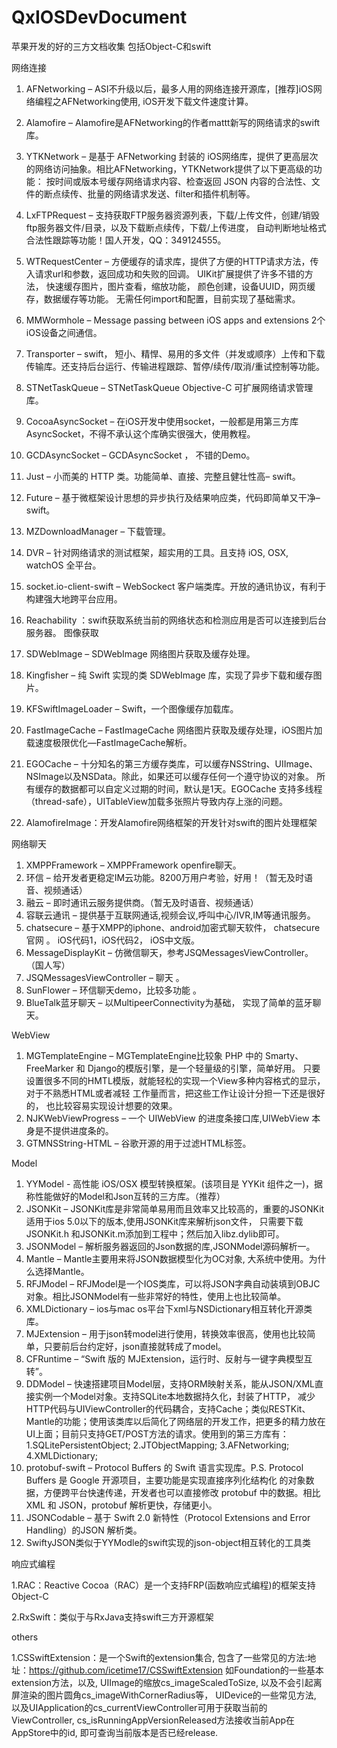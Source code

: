 # QxIOSDevDocument
苹果开发的好的三方文档收集
包括Object-C和swift

网络连接

1. AFNetworking – ASI不升级以后，最多人用的网络连接开源库，[推荐]iOS网络编程之AFNetworking使用,
iOS开发下载文件速度计算。
2. Alamofire – Alamofire是AFNetworking的作者mattt新写的网络请求的swift库。
3. YTKNetwork – 是基于 AFNetworking 封装的 iOS网络库，提供了更高层次的网络访问抽象。相比AFNetworking，YTKNetwork提供了以下更高级的功能：
      按时间或版本号缓存网络请求内容、检查返回 JSON 内容的合法性、文件的断点续传、批量的网络请求发送、filter和插件机制等。
4. LxFTPRequest – 支持获取FTP服务器资源列表，下载/上传文件，创建/销毁ftp服务器文件/目录，以及下载断点续传，下载/上传进度，
       自动判断地址格式合法性跟踪等功能！国人开发，QQ：349124555。
5. WTRequestCenter – 方便缓存的请求库，提供了方便的HTTP请求方法，传入请求url和参数，返回成功和失败的回调。 UIKit扩展提供了许多不错的方法，
    快速缓存图片，图片查看，缩放功能， 颜色创建，设备UUID，网页缓存，数据缓存等功能。 无需任何import和配置，目前实现了基础需求。
6. MMWormhole – Message passing between iOS apps and extensions 2个iOS设备之间通信。
7. Transporter – swift， 短小、精悍、易用的多文件（并发或顺序）上传和下载传输库。还支持后台运行、传输进程跟踪、暂停/续传/取消/重试控制等功能。
8. STNetTaskQueue – STNetTaskQueue Objective-C 可扩展网络请求管理库。
9. CocoaAsyncSocket – 在iOS开发中使用socket，一般都是用第三方库AsyncSocket，不得不承认这个库确实很强大，使用教程。
10. GCDAsyncSocket – GCDAsyncSocket ， 不错的Demo。
11. Just – 小而美的 HTTP 类。功能简单、直接、完整且健壮性高– swift。
12. Future – 基于微框架设计思想的异步执行及结果响应类，代码即简单又干净– swift。
13. MZDownloadManager – 下载管理。
14. DVR – 针对网络请求的测试框架，超实用的工具。且支持 iOS, OSX, watchOS 全平台。
15. socket.io-client-swift – WebSockect 客户端类库。开放的通讯协议，有利于构建强大地跨平台应用。
16. Reachability ：swift获取系统当前的网络状态和检测应用是否可以连接到后台服务器。
图像获取

1. SDWebImage – SDWebImage 网络图片获取及缓存处理。
2. Kingfisher – 纯 Swift 实现的类 SDWebImage 库，实现了异步下载和缓存图片。
3. KFSwiftImageLoader – Swift，一个图像缓存加载库。
4. FastImageCache – FastImageCache 网络图片获取及缓存处理，iOS图片加载速度极限优化—FastImageCache解析。
5. EGOCache – 十分知名的第三方缓存类库，可以缓存NSString、UIImage、NSImage以及NSData。除此，如果还可以缓存任何一个遵守协议的对象。
   所有缓存的数据都可以自定义过期的时间，默认是1天。EGOCache 支持多线程（thread-safe），UITableView加载多张照片导致内存上涨的问题。
6. AlamofireImage：开发Alamofire网络框架的开发针对swift的图片处理框架
 
网络聊天

1. XMPPFramework – XMPPFramework openfire聊天。
2. 环信 – 给开发者更稳定IM云功能。8200万用户考验，好用！（暂无及时语音、视频通话）
3. 融云 – 即时通讯云服务提供商。（暂无及时语音、视频通话）
4. 容联云通讯 – 提供基于互联网通话,视频会议,呼叫中心/IVR,IM等通讯服务。
5. chatsecure – 基于XMPP的iphone、android加密式聊天软件， chatsecure官网 。 iOS代码1，iOS代码2， iOS中文版。
6. MessageDisplayKit – 仿微信聊天，参考JSQMessagesViewController。（国人写）
7. JSQMessagesViewController – 聊天 。
8. SunFlower – 环信聊天demo，比较多功能 。
9. BlueTalk蓝牙聊天 – 以MultipeerConnectivity为基础， 实现了简单的蓝牙聊天。

WebView

1. MGTemplateEngine – MGTemplateEngine比较象 PHP 中的 Smarty、FreeMarker 和 Django的模版引擎，是一个轻量级的引擎，简单好用。
     只要设置很多不同的HMTL模版，就能轻松的实现一个View多种内容格式的显示，对于不熟悉HTML或者减轻 工作量而言，把这些工作让设计分担一下还是很好的，
     也比较容易实现设计想要的效果。
2. NJKWebViewProgress – 一个 UIWebView 的进度条接口库,UIWebView 本身是不提供进度条的。
3. GTMNSString-HTML – 谷歌开源的用于过滤HTML标签。

 
Model

1. YYModel - 高性能 iOS/OSX 模型转换框架。(该项目是 YYKit 组件之一)，据称性能做好的Model和Json互转的三方库。（推荐）
2. JSONKit – JSONKit库是非常简单易用而且效率又比较高的，重要的JSONKit适用于ios 5.0以下的版本,使用JSONKit库来解析json文件，
    只需要下载JSONKit.h 和JSONKit.m添加到工程中；然后加入libz.dylib即可。
3. JSONModel – 解析服务器返回的Json数据的库,JSONModel源码解析一。
4. Mantle – Mantle主要用来将JSON数据模型化为OC对象, 大系统中使用。为什么选择Mantle。
5. RFJModel – RFJModel是一个IOS类库，可以将JSON字典自动装填到OBJC对象。相比JSONModel有一些非常好的特性，使用上也比较简单。
6. XMLDictionary – ios与mac os平台下xml与NSDictionary相互转化开源类库。
7. MJExtension – 用于json转model进行使用，转换效率很高，使用也比较简单，只要前后台约定好，json直接就转成了model。
8. CFRuntime – “Swift 版的 MJExtension，运行时、反射与一键字典模型互转”。
9. DDModel – 快速搭建项目Model层，支持ORM映射关系，能从JSON/XML直接实例一个Model对象。支持SQLite本地数据持久化，封装了HTTP， 减少HTTP代码与UIViewController的代码耦合，支持Cache；类似RESTKit、Mantle的功能；使用该类库以后简化了网络层的开发工作，把更多的精力放在UI上面；目前只支持GET/POST方法的请求。使用到的第三方库有：1.SQLitePersistentObject; 2.JTObjectMapping; 3.AFNetworking; 4.XMLDictionary;
10. protobuf-swift – Protocol Buffers 的 Swift 语言实现库。P.S. Protocol Buffers 是 Google 开源项目，主要功能是实现直接序列化结构化
   的对象数据，方便跨平台快速传递，开发者也可以直接修改 protobuf 中的数据。相比 XML 和 JSON，protobuf 解析更快，存储更小。
11. JSONCodable – 基于 Swift 2.0 新特性（Protocol Extensions and Error Handling）的JSON 解析类。
12. SwiftyJSON类似于YYModle的swift实现的json-object相互转化的工具类

响应式编程

1.RAC：Reactive Cocoa（RAC）是一个支持FRP(函数响应式编程)的框架支持Object-C

2.RxSwift：类似于与RxJava支持swift三方开源框架

others

1.CSSwiftExtension：是一个Swift的extension集合, 包含了一些常见的方法:地址：https://github.com/icetime17/CSSwiftExtension
  如Foundation的一些基本extension方法，以及, UIImage的缩放cs_imageScaledToSize, 以及不会引起离屏渲染的图片圆角cs_imageWithCornerRadius等，
   UIDevice的一些常见方法, 以及UIApplication的cs_currentViewController可用于获取当前的ViewController,
   cs_isRunningAppVersionReleased方法接收当前App在AppStore中的id, 即可查询当前版本是否已经release.
